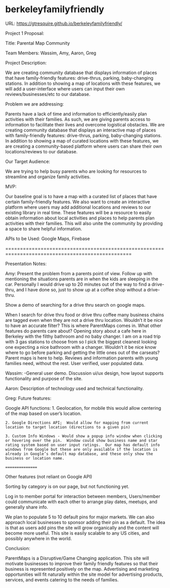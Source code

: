 # berkeleyfamilyfriendly
URL:  https://gtresquire.github.io/berkeleyfamilyfriendly/


Project 1 Proposal:

Title: Parental Map Community

Team Members: Wassim, Amy, Aaron, Greg

Project Description: 

We are creating community database that displays information of places that have family-friendly features: drive-thrus, parking, baby-changing stations. In addition to showing a map of locations with these features, we will add a user-interface where users can input their own reviews/businesses/etc to our database. 

Problem we are addressing: 

Parents have a lack of time and information to efficiently/easily plan activities with their families. As such, we are giving parents access to information to facilitate their lives and overcome logistical obstacles. We are creating community database that displays an interactive map of places with family-friendly features: drive-thrus, parking, baby-changing stations. In addition to showing a map of curated locations with these features, we are creating a community-based platform where users can share their own locations/reviews to our database.

Our Target Audience:

We are trying to help busy parents who are looking for resources to streamline and organize  family activities. 

MVP:

Our baseline goal is to have a map with a curated list of places that have certain family-friendly features. We also want to create an interactive platform where users may add additional locations and reviews to our existing library in real time. These features will be a resource to easily obtain information about local activities and places to help parents plan activities with their families. This will also unite the community by providing a space to share helpful information. 


APIs to be Used:
Google Maps, 
Firebase


=================================================================================================


Presentation Notes:

Amy:  Present the problem from a parents point of view.  Follow up with mentioning the situations parents are in when the kids are sleeping in the car.  Personally I would drive up to 20 minutes out of the way to find a drive-thru, and I have done so, just to show up at a coffee shop without a drive-thru.  

Show a demo of searching for a drive thru search on google maps. 

When I search for drive thru food or drive thru coffee many business chains are tagged even when they are not a drive thru location. Wouldn’t it be nice to have an accurate filter? This is where ParentMaps comes in.  What other features do parents care about?  Opening story about a cafe here in Berkeley with the filthy bathroom and no baby changer.  I am on a road trip with 3 gas stations to choose from so I pick the biggest cleanest looking one expecting a nice bathroom with a changer.  Wouldn’t it be nice know where to go before parking and getting the little ones out of the carseats? Parent maps is here to help.  Reviews and information parents with young families need, without the rest. User verified, user populated data.  

Wassim: -General user demo.  Discussion ui/ux design, how layout supports functionality and purpose of the site.

Aaron:  Description of technology used and technical functionality.  

Greg:  Future features:

Google API functions:
    1. Geolocation, for mobile this would allow centering of the map based on user’s location.  

    2. Google Directions API;  Would allow for mapping from current location to target location (directions to a given pin)

    3. Custom Info Windows - Would show a popup info window when clicking or hovering over the pin.  Window could show business name and star rating system based on user input ratings.  Our map has default info windows from Google but these are only available if the location is already in Google’s default map database, and these only show the business or location name.
    
    ==============

Other features (not reliant on Google API)

Sorting by category is on our page, but not functioning yet.  

Log in to member portal for interaction between members, Users/member could communicate with each other to arrange play dates, meetups, and generally share info.  

We plan to populate 5 to 10 default pins for major markets.  We can also approach local businesses to sponsor adding their pin as a default.  The idea is that as users add pins the site will grow organically and the content will become more useful.  This site is easily scalable to any US cities, and possibly anywhere in the world.

Conclusion:

ParentMaps is a Disruptive/Game Changing application.  This site will motivate businesses to improve their family friendly features so that their business is represented positively on the map.  Advertising and marketing opportunities will fit naturally within the site model for advertising products, services, and events catering to the needs of families.
